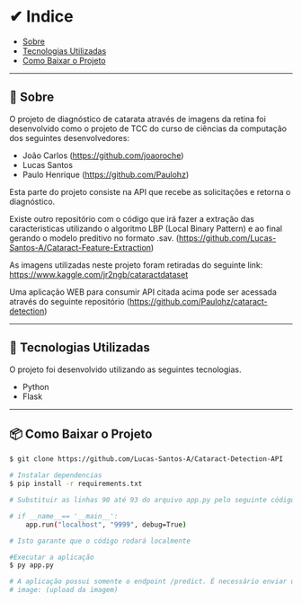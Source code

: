 # ✔ Indice 

- [Sobre](#-sobre)
- [Tecnologias Utilizadas](#-tecnologias-utilizadas)
- [Como Baixar o Projeto](#-como-baixar-o-projeto)

---

## 📜 Sobre 

O projeto de diagnóstico de catarata através de imagens da retina foi desenvolvido como o projeto de TCC do curso de ciências da computação dos seguintes desenvolvedores:

- João Carlos (https://github.com/joaoroche)
- Lucas Santos
- Paulo Henrique (https://github.com/Paulohz)

Esta parte do projeto consiste na API que recebe as solicitações e retorna o diagnóstico.

Existe outro repositório com o código que irá fazer a extração das caracteristicas utilizando o algoritmo LBP (Local Binary Pattern) e ao final gerando o modelo preditivo no formato .sav. (https://github.com/Lucas-Santos-A/Cataract-Feature-Extraction)

As imagens utilizadas neste projeto foram retiradas do seguinte link: https://www.kaggle.com/jr2ngb/cataractdataset

Uma aplicação WEB para consumir API citada acima pode ser acessada através do seguinte repositório (https://github.com/Paulohz/cataract-detection)

---

## 🚀 Tecnologias Utilizadas

O projeto foi desenvolvido utilizando as seguintes tecnologias.

- Python
- Flask

---

## 📦 Como Baixar o Projeto

```bash
$ git clone https://github.com/Lucas-Santos-A/Cataract-Detection-API

# Instalar dependencias
$ pip install -r requirements.txt

# Substituir as linhas 90 até 93 do arquivo app.py pelo seguinte código 

# if __name__== '__main__':
    app.run("localhost", "9999", debug=True)

# Isto garante que o código rodará localmente

#Executar a aplicação
$ py app.py

# A aplicação possui somente o endpoint /predict. É necessário enviar uma solicitação POST contendo um MultipartForm com a imagem seguindo o formato:
# image: (upload da imagem)

```








